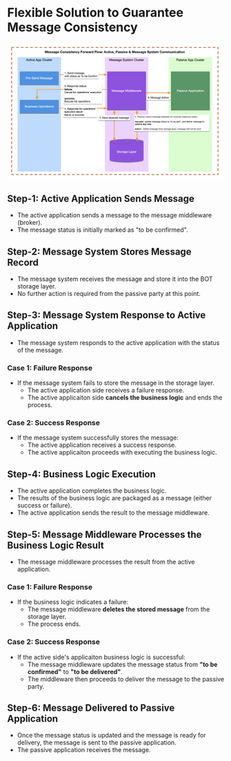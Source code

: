 # Flexible Solution to Guarantee Message Consistency

![](06-msg-consistency-forward-flow.png)

## Step-1: Active Application Sends Message 
- The active application sends a message to the message middleware (broker).
- The message status is initially marked as "to be confirmed". 

## Step-2: Message System Stores Message Record 
- The message system receives the message and store it into the BOT storage layer. 
- No further action is required from the passive party at this point. 

## Step-3: Message System Response to Active Application 

- The message system responds to the active application with the status of the message. 

### Case 1: Failure Response 
- If the message system fails to store the message in the storage layer. 
  - The active application side receives a failure response. 
  - The active applicaiton side **cancels the business logic** and ends the process. 

### Case 2: Success Response 
- If the message system successfully stores the message:
  - The active application receives a success response. 
  - The active applicaiton proceeds with executing the business logic.


## Step-4: Business Logic Execution 
- The active application completes the business logic. 
- The results of the business logic are packaged as a message (either success or failure).
- The active application sends the result to the message middleware. 

## Step-5: Message Middleware Processes the Business Logic Result 
- The message middleware processes the result from the active application. 
### Case 1: Failure Response 
- If the business logic indicates a failure: 
  - The message middleware **deletes the stored message** from the storage layer. 
  - The process ends. 
### Case 2: Success Response 
- If the active side's applicaiton business logic is successful: 
  - The message middleware updates the message status from **"to be confirmed"** to **"to be delivered"**.
  - The middleware then proceeds to deliver the message to the passive party. 
## Step-6: Message Delivered to Passive Application 
- Once the message status is updated and the message is ready for delivery, the message is sent to the passive application. 
- The passive application receives the message. 